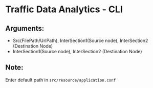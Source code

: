# Traffic Data Analytics - CLI

## Arguments:
- Src(FilePath/UrlPath), InterSection1(Source node), InterSection2 (Destination Node)
- InterSection1(Source node), InterSection2 (Destination Node) 

## Note:
Enter default path in `src/resource/application.conf`